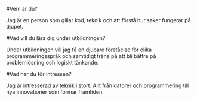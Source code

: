 #Vem är du? 

Jag är en person som gillar kod, teknik och att förstå hur saker fungerar på djupet.

#Vad vill du lära dig under utbildningen?

Under utbildningen vill jag få en djupare förståelse för olika programmeringsspråk och samtidigt träna på att bli bättre på problemlösning och logiskt tänkande.

#Vad har du för intressen?

Jag är intresserad av teknik i stort. Allt från datorer och programmering till nya innovationer som formar framtiden.
